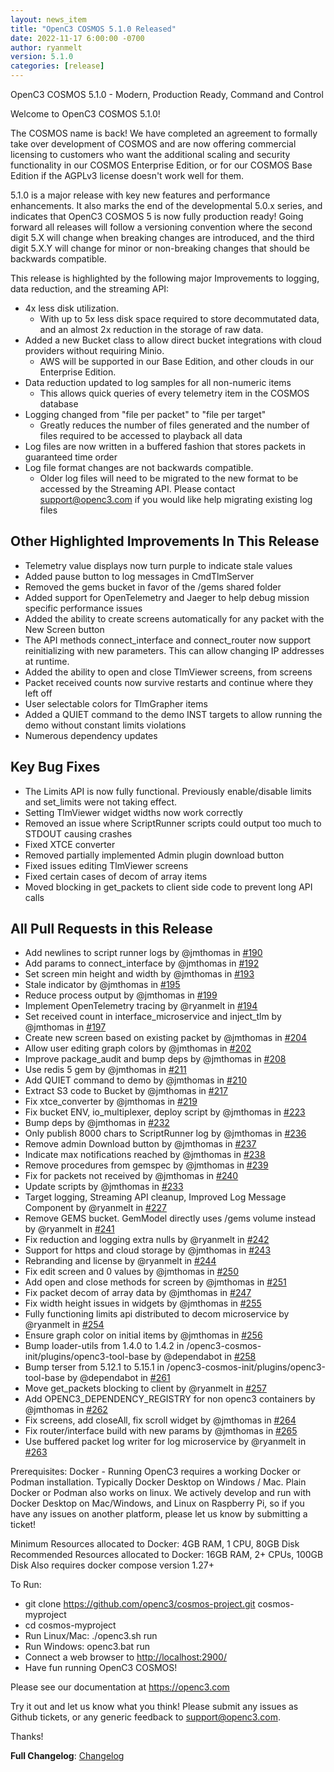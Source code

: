 ```yaml
---
layout: news_item
title: "OpenC3 COSMOS 5.1.0 Released"
date: 2022-11-17 6:00:00 -0700
author: ryanmelt
version: 5.1.0
categories: [release]
---
```


OpenC3 COSMOS 5.1.0 - Modern, Production Ready, Command and Control

Welcome to OpenC3 COSMOS 5.1.0!

The COSMOS name is back! We have completed an agreement to formally take over development of COSMOS and are now offering commercial licensing to customers who want the additional scaling and security functionality in our COSMOS Enterprise Edition, or for our COSMOS Base Edition if the AGPLv3 license doesn't work well for them.

5.1.0 is a major release with key new features and performance enhancements. It also marks the end of the developmental 5.0.x series, and indicates that OpenC3 COSMOS 5 is now fully production ready! Going forward all releases will follow a versioning convention where the second digit 5.X will change when breaking changes are introduced, and the third digit 5.X.Y will change for minor or non-breaking changes that should be backwards compatible.

This release is highlighted by the following major Improvements to logging, data reduction, and the streaming API:

- 4x less disk utilization.
  - With up to 5x less disk space required to store decommutated data, and an almost 2x reduction in the storage of raw data.
- Added a new Bucket class to allow direct bucket integrations with cloud providers without requiring Minio.
  - AWS will be supported in our Base Edition, and other clouds in our Enterprise Edition.
- Data reduction updated to log samples for all non-numeric items
  - This allows quick queries of every telemetry item in the COSMOS database
- Logging changed from "file per packet" to "file per target"
  - Greatly reduces the number of files generated and the number of files required to be accessed to playback all data
- Log files are now written in a buffered fashion that stores packets in guaranteed time order
- Log file format changes are not backwards compatible.
  - Older log files will need to be migrated to the new format to be accessed by the Streaming API. Please contact support@openc3.com if you would like help migrating existing log files

## Other Highlighted Improvements In This Release

- Telemetry value displays now turn purple to indicate stale values
- Added pause button to log messages in CmdTlmServer
- Removed the gems bucket in favor of the /gems shared folder
- Added support for OpenTelemetry and Jaeger to help debug mission specific performance issues
- Added the ability to create screens automatically for any packet with the New Screen button
- The API methods connect_interface and connect_router now support reinitializing with new parameters. This can allow changing IP addresses at runtime.
- Added the ability to open and close TlmViewer screens, from screens
- Packet received counts now survive restarts and continue where they left off
- User selectable colors for TlmGrapher items
- Added a QUIET command to the demo INST targets to allow running the demo without constant limits violations
- Numerous dependency updates

## Key Bug Fixes

- The Limits API is now fully functional. Previously enable/disable limits and set_limits were not taking effect.
- Setting TlmViewer widget widths now work correctly
- Removed an issue where ScriptRunner scripts could output too much to STDOUT causing crashes
- Fixed XTCE converter
- Removed partially implemented Admin plugin download button
- Fixed issues editing TlmViewer screens
- Fixed certain cases of decom of array items
- Moved blocking in get_packets to client side code to prevent long API calls

## All Pull Requests in this Release

- Add newlines to script runner logs by @jmthomas in [#190](https://github.com/OpenC3/cosmos/pull/190)
- Add params to connect_interface by @jmthomas in [#192](https://github.com/OpenC3/cosmos/pull/192)
- Set screen min height and width by @jmthomas in [#193](https://github.com/OpenC3/cosmos/pull/193)
- Stale indicator by @jmthomas in [#195](https://github.com/OpenC3/cosmos/pull/195)
- Reduce process output by @jmthomas in [#199](https://github.com/OpenC3/cosmos/pull/199)
- Implement OpenTelemetry tracing by @ryanmelt in [#194](https://github.com/OpenC3/cosmos/pull/194)
- Set received count in interface_microservice and inject_tlm by @jmthomas in [#197](https://github.com/OpenC3/cosmos/pull/197)
- Create new screen based on existing packet by @jmthomas in [#204](https://github.com/OpenC3/cosmos/pull/204)
- Allow user editing graph colors by @jmthomas in [#202](https://github.com/OpenC3/cosmos/pull/202)
- Improve package_audit and bump deps by @jmthomas in [#208](https://github.com/OpenC3/cosmos/pull/208)
- Use redis 5 gem by @jmthomas in [#211](https://github.com/OpenC3/cosmos/pull/211)
- Add QUIET command to demo by @jmthomas in [#210](https://github.com/OpenC3/cosmos/pull/210)
- Extract S3 code to Bucket by @jmthomas in [#217](https://github.com/OpenC3/cosmos/pull/217)
- Fix xtce_converter by @jmthomas in [#219](https://github.com/OpenC3/cosmos/pull/219)
- Fix bucket ENV, io_multiplexer, deploy script by @jmthomas in [#223](https://github.com/OpenC3/cosmos/pull/223)
- Bump deps by @jmthomas in [#232](https://github.com/OpenC3/cosmos/pull/232)
- Only publish 8000 chars to ScriptRunner log by @jmthomas in [#236](https://github.com/OpenC3/cosmos/pull/236)
- Remove admin Download button by @jmthomas in [#237](https://github.com/OpenC3/cosmos/pull/237)
- Indicate max notifications reached by @jmthomas in [#238](https://github.com/OpenC3/cosmos/pull/238)
- Remove procedures from gemspec by @jmthomas in [#239](https://github.com/OpenC3/cosmos/pull/239)
- Fix for packets not received by @jmthomas in [#240](https://github.com/OpenC3/cosmos/pull/240)
- Update scripts by @jmthomas in [#233](https://github.com/OpenC3/cosmos/pull/233)
- Target logging, Streaming API cleanup, Improved Log Message Component by @ryanmelt in [#227](https://github.com/OpenC3/cosmos/pull/227)
- Remove GEMS bucket. GemModel directly uses /gems volume instead by @ryanmelt in [#241](https://github.com/OpenC3/cosmos/pull/241)
- Fix reduction and logging extra nulls by @ryanmelt in [#242](https://github.com/OpenC3/cosmos/pull/242)
- Support for https and cloud storage by @jmthomas in [#243](https://github.com/OpenC3/cosmos/pull/243)
- Rebranding and license by @ryanmelt in [#244](https://github.com/OpenC3/cosmos/pull/244)
- Fix edit screen and 0 values by @jmthomas in [#250](https://github.com/OpenC3/cosmos/pull/250)
- Add open and close methods for screen by @jmthomas in [#251](https://github.com/OpenC3/cosmos/pull/251)
- Fix packet decom of array data by @jmthomas in [#247](https://github.com/OpenC3/cosmos/pull/247)
- Fix width height issues in widgets by @jmthomas in [#255](https://github.com/OpenC3/cosmos/pull/255)
- Fully functioning limits api distributed to decom microservice by @ryanmelt in [#254](https://github.com/OpenC3/cosmos/pull/254)
- Ensure graph color on initial items by @jmthomas in [#256](https://github.com/OpenC3/cosmos/pull/256)
- Bump loader-utils from 1.4.0 to 1.4.2 in /openc3-cosmos-init/plugins/openc3-tool-base by @dependabot in [#258](https://github.com/OpenC3/cosmos/pull/258)
- Bump terser from 5.12.1 to 5.15.1 in /openc3-cosmos-init/plugins/openc3-tool-base by @dependabot in [#261](https://github.com/OpenC3/cosmos/pull/261)
- Move get_packets blocking to client by @ryanmelt in [#257](https://github.com/OpenC3/cosmos/pull/257)
- Add OPENC3_DEPENDENCY_REGISTRY for non openc3 containers by @jmthomas in [#262](https://github.com/OpenC3/cosmos/pull/262)
- Fix screens, add closeAll, fix scroll widget by @jmthomas in [#264](https://github.com/OpenC3/cosmos/pull/264)
- Fix router/interface build with new params by @jmthomas in [#265](https://github.com/OpenC3/cosmos/pull/265)
- Use buffered packet log writer for log microservice by @ryanmelt in [#263](https://github.com/OpenC3/cosmos/pull/263)

Prerequisites:
Docker - Running OpenC3 requires a working Docker or Podman installation. Typically Docker Desktop on Windows / Mac. Plain Docker or Podman also works on linux. We actively develop and run with Docker Desktop on Mac/Windows, and Linux on Raspberry Pi, so if you have any issues on another platform, please let us know by submitting a ticket!

Minimum Resources allocated to Docker: 4GB RAM, 1 CPU, 80GB Disk
Recommended Resources allocated to Docker: 16GB RAM, 2+ CPUs, 100GB Disk
Also requires docker compose version 1.27+

To Run:

- git clone https://github.com/openc3/cosmos-project.git cosmos-myproject
- cd cosmos-myproject
- Run Linux/Mac: ./openc3.sh run
- Run Windows: openc3.bat run
- Connect a web browser to [http://localhost:2900/](http://localhost:2900/)
- Have fun running OpenC3 COSMOS!

Please see our documentation at https://openc3.com

Try it out and let us know what you think! Please submit any issues as Github tickets, or any generic feedback to [support@openc3.com](mailto:support@openc3.com).

Thanks!

**Full Changelog**: [Changelog](https://github.com/OpenC3/cosmos/compare/v5.0.11...v5.1.0)
